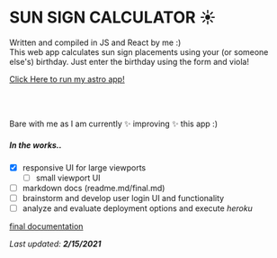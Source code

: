# SUN SIGN CALCULATOR :sunny: <br>
Written and compiled in JS and React by me :) <br>
This web app calculates sun sign placements using your (or someone else's) birthday.
Just enter the birthday using the form and viola!<br>

[Click Here to run my astro app!](heroku_link_here)<br>

<br>
<br>

Bare with me as I am currently :sparkles: improving :sparkles: this app :)
##### In the works..
- [x] responsive UI for large viewports
  - [ ] small viewport UI
- [ ] markdown docs (readme.md/final.md)
- [ ] brainstorm and develop user login UI and functionality 
- [ ] analyze and evaluate deployment options and execute *heroku*

[final documentation](docs/final.md)

*Last updated:* ***2/15/2021***
